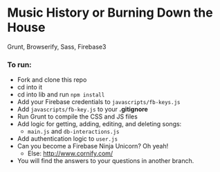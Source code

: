 # Music History or Burning Down the House
Grunt, Browserify, Sass, Firebase3

### To run:
+ Fork and clone this repo
+ cd into it
+ cd into lib and run `npm install`
+ Add your Firebase credentials to `javascripts/fb-keys.js`
+ Add `javascripts/fb-key.js` to your **.gitignore**
+ Run Grunt to compile the CSS and JS files
+ Add logic for getting, adding, editing, and deleting songs:
    + `main.js` and `db-interactions.js`
+ Add authentication logic to `user.js`
+ Can you become a Firebase Ninja Unicorn? Oh yeah!
    + Else: http://www.cornify.com/
+ You will find the answers to your questions in another branch.
